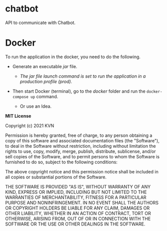 # chatbot

API to communicate with Chatbot.


# Docker

To run the application in the docker, you need to do the following.

* Generate an executable _jar_ file.
    * _The jar file launch command is set to run the application in a production profile (_prod_)._

* Then start Docker (terminal), go to the _docker_ folder and run the `docker-compose up` command.
    * Or use an Idea.


**MIT License**

Copyright (c) 2021 KVN

Permission is hereby granted, free of charge, to any person obtaining a copy of this software and associated documentation files (the "Software"), to deal in the Software without restriction, including without limitation the rights to use, copy, modify, merge, publish, distribute, sublicense, and/or sell copies of the Software, and to permit persons to whom the Software is furnished to do so, subject to the following conditions:

The above copyright notice and this permission notice shall be included in all copies or substantial portions of the Software.

THE SOFTWARE IS PROVIDED "AS IS", WITHOUT WARRANTY OF ANY KIND, EXPRESS OR IMPLIED, INCLUDING BUT NOT LIMITED TO THE WARRANTIES OF MERCHANTABILITY, FITNESS FOR A PARTICULAR PURPOSE AND NONINFRINGEMENT. IN NO EVENT SHALL THE AUTHORS OR COPYRIGHT HOLDERS BE LIABLE FOR ANY CLAIM, DAMAGES OR OTHER LIABILITY, WHETHER IN AN ACTION OF CONTRACT, TORT OR OTHERWISE, ARISING FROM, OUT OF OR IN CONNECTION WITH THE SOFTWARE OR THE USE OR OTHER DEALINGS IN THE SOFTWARE.
